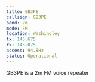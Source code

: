 ```yaml
---
title: GB3PE
callsign: GB3PE
band: 2m
mode: FM
location: Washingley
tx: 145.675
rx: 145.075
access: 94.8Hz
status: Operational
---
```

GB3PE is a 2m FM voice repeater